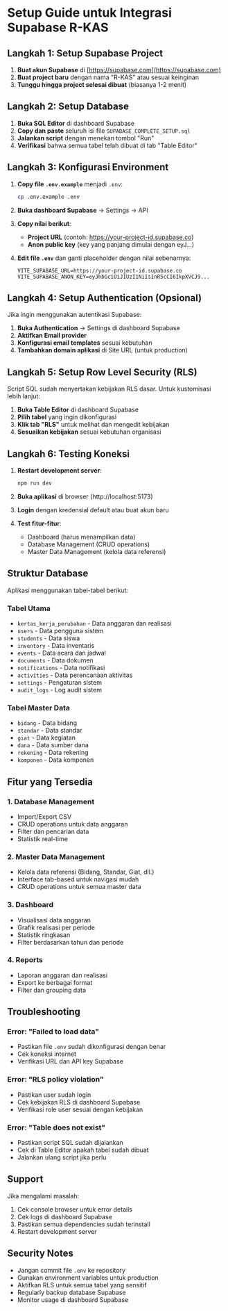 # Setup Guide untuk Integrasi Supabase R-KAS

## Langkah 1: Setup Supabase Project

1. **Buat akun Supabase** di [https://supabase.com](https://supabase.com)
2. **Buat project baru** dengan nama "R-KAS" atau sesuai keinginan
3. **Tunggu hingga project selesai dibuat** (biasanya 1-2 menit)

## Langkah 2: Setup Database

1. **Buka SQL Editor** di dashboard Supabase
2. **Copy dan paste** seluruh isi file `SUPABASE_COMPLETE_SETUP.sql`
3. **Jalankan script** dengan menekan tombol "Run"
4. **Verifikasi** bahwa semua tabel telah dibuat di tab "Table Editor"

## Langkah 3: Konfigurasi Environment

1. **Copy file `.env.example`** menjadi `.env`:
   ```bash
   cp .env.example .env
   ```

2. **Buka dashboard Supabase** → Settings → API
3. **Copy nilai berikut**:
   - **Project URL** (contoh: https://your-project-id.supabase.co)
   - **Anon public key** (key yang panjang dimulai dengan eyJ...)

4. **Edit file `.env`** dan ganti placeholder dengan nilai sebenarnya:
   ```env
   VITE_SUPABASE_URL=https://your-project-id.supabase.co
   VITE_SUPABASE_ANON_KEY=eyJhbGciOiJIUzI1NiIsInR5cCI6IkpXVCJ9...
   ```

## Langkah 4: Setup Authentication (Opsional)

Jika ingin menggunakan autentikasi Supabase:

1. **Buka Authentication** → Settings di dashboard Supabase
2. **Aktifkan Email provider**
3. **Konfigurasi email templates** sesuai kebutuhan
4. **Tambahkan domain aplikasi** di Site URL (untuk production)

## Langkah 5: Setup Row Level Security (RLS)

Script SQL sudah menyertakan kebijakan RLS dasar. Untuk kustomisasi lebih lanjut:

1. **Buka Table Editor** di dashboard Supabase
2. **Pilih tabel** yang ingin dikonfigurasi
3. **Klik tab "RLS"** untuk melihat dan mengedit kebijakan
4. **Sesuaikan kebijakan** sesuai kebutuhan organisasi

## Langkah 6: Testing Koneksi

1. **Restart development server**:
   ```bash
   npm run dev
   ```

2. **Buka aplikasi** di browser (http://localhost:5173)
3. **Login** dengan kredensial default atau buat akun baru
4. **Test fitur-fitur**:
   - Dashboard (harus menampilkan data)
   - Database Management (CRUD operations)
   - Master Data Management (kelola data referensi)

## Struktur Database

Aplikasi menggunakan tabel-tabel berikut:

### Tabel Utama
- `kertas_kerja_perubahan` - Data anggaran dan realisasi
- `users` - Data pengguna sistem
- `students` - Data siswa
- `inventory` - Data inventaris
- `events` - Data acara dan jadwal
- `documents` - Data dokumen
- `notifications` - Data notifikasi
- `activities` - Data perencanaan aktivitas
- `settings` - Pengaturan sistem
- `audit_logs` - Log audit sistem

### Tabel Master Data
- `bidang` - Data bidang
- `standar` - Data standar
- `giat` - Data kegiatan
- `dana` - Data sumber dana
- `rekening` - Data rekening
- `komponen` - Data komponen

## Fitur yang Tersedia

### 1. Database Management
- Import/Export CSV
- CRUD operations untuk data anggaran
- Filter dan pencarian data
- Statistik real-time

### 2. Master Data Management
- Kelola data referensi (Bidang, Standar, Giat, dll.)
- Interface tab-based untuk navigasi mudah
- CRUD operations untuk semua master data

### 3. Dashboard
- Visualisasi data anggaran
- Grafik realisasi per periode
- Statistik ringkasan
- Filter berdasarkan tahun dan periode

### 4. Reports
- Laporan anggaran dan realisasi
- Export ke berbagai format
- Filter dan grouping data

## Troubleshooting

### Error: "Failed to load data"
- Pastikan file `.env` sudah dikonfigurasi dengan benar
- Cek koneksi internet
- Verifikasi URL dan API key Supabase

### Error: "RLS policy violation"
- Pastikan user sudah login
- Cek kebijakan RLS di dashboard Supabase
- Verifikasi role user sesuai dengan kebijakan

### Error: "Table does not exist"
- Pastikan script SQL sudah dijalankan
- Cek di Table Editor apakah tabel sudah dibuat
- Jalankan ulang script jika perlu

## Support

Jika mengalami masalah:
1. Cek console browser untuk error details
2. Cek logs di dashboard Supabase
3. Pastikan semua dependencies sudah terinstall
4. Restart development server

## Security Notes

- Jangan commit file `.env` ke repository
- Gunakan environment variables untuk production
- Aktifkan RLS untuk semua tabel yang sensitif
- Regularly backup database Supabase
- Monitor usage di dashboard Supabase
